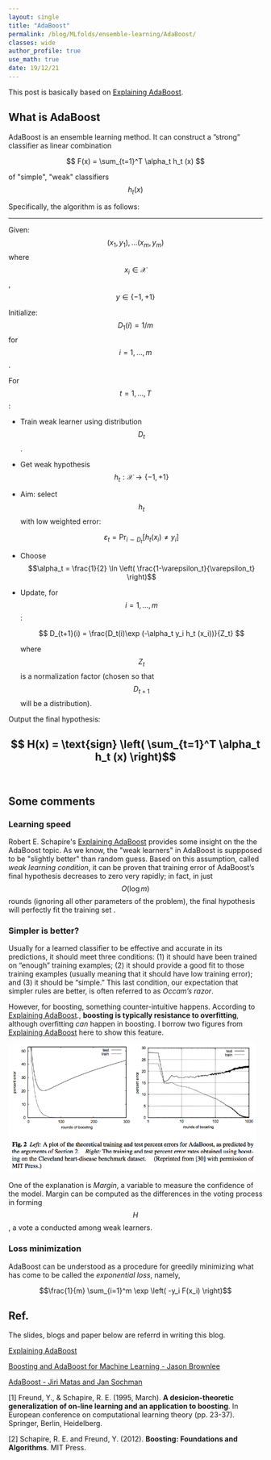 ```yaml
---
layout: single
title: "AdaBoost"
permalink: /blog/MLfolds/ensemble-learning/AdaBoost/
classes: wide
author_profile: true
use_math: true
date: 19/12/21
---
```


[comment]: # "Some contents about AdaBoost and maybe GBDT"

This post is basically based on [Explaining AdaBoost](http://rob.schapire.net/papers/explaining-adaboost.pdf).

## What is AdaBoost

AdaBoost is an ensemble learning method. It can construct a ”strong” classifier as linear combination

$$ F(x) = \sum_{t=1}^T \alpha_t h_t (x) $$

of "simple", "weak" classifiers $$h_t (x)$$

Specifically, the algorithm is as follows:

----
Given: $$(x_1, y_1),...(x_m,y_m)$$ where $$x_i \in \mathscr X$$, $$y\in\{-1,+1\}$$

Initialize: $$D_1(i)=1/m$$ for $$i=1,...,m$$.

For $$t=1,...,T$$:

* Train weak learner using distribution $$D_t$$.
* Get weak hypothesis $$h_t : \mathscr X \to \{-1, +1\}$$
* Aim: select $$h_t$$ with low weighted error:
  
    $$ \varepsilon_t = \text{Pr}_{i\sim D_t} [h_t(x_i)\ne y_i] $$
* Choose $$\alpha_t = \frac{1}{2} \ln \left( \frac{1-\varepsilon_t}{\varepsilon_t} \right)$$
* Update, for $$i=1,...,m$$:

    $$ D_{t+1}(i) = \frac{D_t(i)\exp (-\alpha_t y_i h_t (x_i))}{Z_t} $$
    
    where $$Z_t$$ is a normalization factor (chosen so that $$D_{t+1}$$ will be a distribution).
    

Output the final hypothesis:

$$ H(x) = \text{sign} \left( \sum_{t=1}^T \alpha_t h_t (x) \right)$$
​    
----

## Some comments

### Learning speed
Robert E. Schapire's [Explaining AdaBoost](http://rob.schapire.net/papers/explaining-adaboost.pdf) provides some insight on the the AdaBoost topic. As we know, the "weak learners" in AdaBoost is suppposed to be "slightly better" than random guess. Based on this assumption, called *weak learning condition*, it can be proven that training error of AdaBoost’s final hypothesis decreases to zero very rapidly; in fact, in just $$O(\log m)$$ rounds (ignoring all other parameters of the problem), the final hypothesis will perfectly fit the training set .

### Simpler is better?
Usually for a learned classifier to be effective and accurate in its predictions, it should meet three conditions: (1) it should have been trained on “enough” training examples; (2) it should provide a good fit to those training examples (usually meaning that it should have low training error); and (3) it should be “simple.” This last condition, our expectation that simpler rules are better, is often referred to as *Occam’s razor*.

However, for boosting, something counter-intuitive happens. According to [Explaining AdaBoost](http://rob.schapire.net/papers/explaining-adaboost.pdf)., **boosting is typically resistance to overfitting**, although overfitting *can* happen in boosting. I borrow two figures from [Explaining AdaBoost](http://rob.schapire.net/papers/explaining-adaboost.pdf) here to show this feature.

<p>
	<img src="/Blog/MLfolds/ensemble-learning/figures/boosting-overfitting.png" 
       alt="single-link-better" 
       style="width: 35em;" 
       class="align-center">
</p>

One of the explanation is *Margin*, a variable to measure the confidence of the model. Margin can be computed as the differences in the voting process in forming $$H$$, a vote a conducted among weak learners. 

###  Loss minimization
AdaBoost can be understood as a procedure for greedily minimizing what has come to be called the *exponential loss*, namely,

$$\frac{1}{m} \sum_{i=1}^m \exp \left( -y_i F(x_i) \right)$$

## Ref.
The slides, blogs and paper below are referrd in writing this blog.

[Explaining AdaBoost](http://rob.schapire.net/papers/explaining-adaboost.pdf)

[Boosting and AdaBoost for Machine Learning - Jason Brownlee](https://machinelearningmastery.com/boosting-and-adaboost-for-machine-learning/)

[AdaBoost - Jiri Matas and Jan Sochman](http://www.robots.ox.ac.uk/~az/lectures/cv/adaboost_matas.pdf)

[1] Freund, Y., & Schapire, R. E. (1995, March). **A desicion-theoretic generalization of on-line learning and an application to boosting**. In European conference on computational learning theory (pp. 23-37). Springer, Berlin, Heidelberg.

[2] Schapire, R. E. and Freund, Y. (2012). **Boosting: Foundations and Algorithms**. MIT Press.